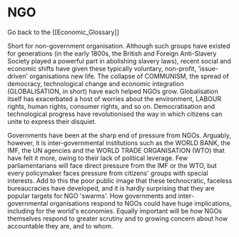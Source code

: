 # NGO

Go back to the [[Economic_Glossary]]


Short for non-government organisation. Although such groups have existed for generations (in the early 1800s, the British and Foreign Anti-Slavery Society played a powerful part in abolishing slavery laws), recent social and economic shifts have given these typically voluntary, non-profit, 'issue-driven' organisations new life. The collapse of COMMUNISM, the spread of democracy, technological change and economic integration (GLOBALISATION, in short) have each helped NGOs grow. Globalisation itself has exacerbated a host of worries about the environment, LABOUR rights, human rights, consumer rights, and so on. Democratisation and technological progress have revolutionised the way in which citizens can unite to express their disquiet.

Governments have been at the sharp end of pressure from NGOs. Arguably, however, it is inter-governmental institutions such as the WORLD BANK, the IMF, the UN agencies and the WORLD TRADE ORGANISATION (WTO) that have felt it more, owing to their lack of political leverage. Few parliamentarians will face direct pressure from the IMF or the WTO, but every policymaker faces pressure from citizens' groups with special interests. Add to this the poor public image that these technocratic, faceless bureaucracies have developed, and it is hardly surprising that they are popular targets for NGO 'swarms'. How governments and inter-governmental organisations respond to NGOs could have huge implications, including for the world's economies. Equally important will be how NGOs themselves respond to greater scrutiny and to growing concern about how accountable they are, and to whom.

